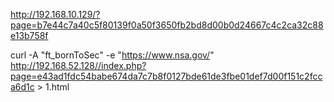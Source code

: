 http://192.168.10.129/?page=b7e44c7a40c5f80139f0a50f3650fb2bd8d00b0d24667c4c2ca32c88e13b758f

curl -A "ft_bornToSec" -e "https://www.nsa.gov/" http://192.168.52.128//index.php?page=e43ad1fdc54babe674da7c7b8f0127bde61de3fbe01def7d00f151c2fcca6d1c > 1.html